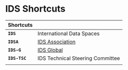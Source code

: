 # IDS Shortcuts

|**Shortcuts**||
|:---|:---|
|**`IDS`**     | International Data Spaces
|**`IDSA`**    | [IDS Association](https://www.internationaldataspaces.org/)
|**`IDS-G`**   | [IDS Global](../README.md)
|**`IDS-TSC`** | IDS Technical Steering Committee
|||